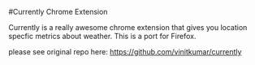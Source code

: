 #Currently Chrome Extension

Currently is a really awesome chrome extension that gives you location specfic metrics about weather. This is a port for Firefox.

please see original repo here: https://github.com/vinitkumar/currently

